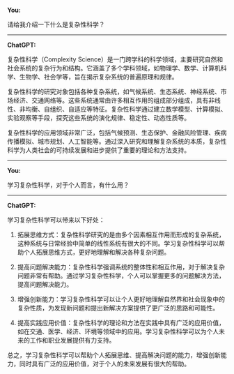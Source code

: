 **You:**

请给我介绍一下什么是复杂性科学？

* * *

**ChatGPT:**

复杂性科学（Complexity Science）是一门跨学科的科学领域，主要研究自然和社会系统的复杂行为和结构。它涵盖了多个学科领域，如物理学、数学、计算机科学、生物学、社会学等，旨在揭示复杂系统的普遍原理和规律。

复杂性科学的研究对象包括各种复杂系统，如气候系统、生态系统、神经系统、市场经济、交通网络等。这些系统通常由许多相互作用的组成部分组成，具有非线性、非均衡、自组织、自适应等特征。复杂性科学通过建立数学模型、计算模拟、实验观察等手段，探究这些系统的演化规律、稳定性、动态性质等。

复杂性科学的应用领域非常广泛，包括气候预测、生态保护、金融风险管理、疾病传播模拟、城市规划、人工智能等。通过深入研究和理解复杂系统的本质，复杂性科学为人类社会的可持续发展和进步提供了重要的理论和方法支持。

* * *

**You:**

学习复杂性科学，对于个人而言，有什么用？

* * *

**ChatGPT:**

学习复杂性科学可以带来以下好处：

1.  拓展思维方式：复杂性科学研究的是由多个因素相互作用而形成的复杂系统，这种系统与日常经验中简单的线性系统有很大的不同。学习复杂性科学可以帮助个人拓展思维方式，更好地理解和解决各种复杂问题。
    
2.  提高问题解决能力：复杂性科学强调系统的整体性和相互作用，对于解决复杂问题非常有帮助。通过学习复杂性科学，个人可以掌握更多的问题解决方法，提高问题解决能力。
    
3.  增强创新能力：学习复杂性科学可以让个人更好地理解自然界和社会现象中的复杂性质，为发现新问题和提出新解决方案提供了更广泛的思路和可能性。
    
4.  提高实践应用价值：复杂性科学的理论和方法在实践中具有广泛的应用价值，如在交通、医学、经济、环境等领域中的应用。学习复杂性科学可以为个人未来的工作和职业发展提供有力支持。
    

总之，学习复杂性科学可以帮助个人拓展思维、提高解决问题的能力，增强创新能力，同时具有广泛的应用价值，对于个人的未来发展有很大的帮助。